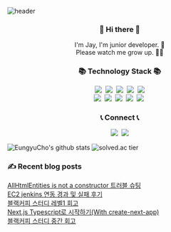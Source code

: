 
![header](https://capsule-render.vercel.app/api?&type=wave&color=gradient&text=new%20Jay();&height=300)

<h3 align="center"> 👋 Hi there 👋 </h3>
<p align="center">
I'm Jay, I'm junior developer. 🌱 <br>
Please watch me grow up. 👨‍💻
</p>
<h3 align="center">📚 Technology Stack 📚</h3>

<p align="center">
  <img src="https://img.shields.io/badge/-Java-008396?logo=Java&logoColor=white"/></a>&nbsp
  <img src="https://img.shields.io/badge/-Javascript-F7DF1E?&logo=Javascript&logoColor=black"/></a>&nbsp
  <img src="https://img.shields.io/badge/-Typescript-3178C6?&logo=Typescript&logoColor=white"/></a>&nbsp
  <img src="https://img.shields.io/badge/-Spring-6DB33F?&logo=Spring&logoColor=white"/></a>&nbsp
  <img src="https://img.shields.io/badge/-NestJS-E0234E?&logo=NestJS&logoColor=white"/></a><br>
  <img src="https://img.shields.io/badge/-Docker-2496ED?&logo=Docker&logoColor=white"/></a>&nbsp
  <img src="https://img.shields.io/badge/-React-61DAFB?&logo=React&logoColor=white"/></a>&nbsp
  <img src="https://img.shields.io/badge/-GraphQL-E10098?&logo=GraphQL&logoColor=white"/></a>&nbsp
  <img src="https://img.shields.io/badge/-Nextjs-000000?&logo=Next.js&logoColor=white"/></a>&nbsp
  <img src="https://img.shields.io/badge/-Apollo-311C87?&logo=Apollo%20GraphQL&logoColor=white"/></a>&nbsp
</p>

<h3 align="center">📞 Connect 📞</h3>

<p align="center">
  <a href="https://velog.io/@whdud132"><img src="https://img.shields.io/badge/Tech%20Blog-11B48A?style=flat-square&logo=Vimeo&logoColor=white&link=https://velog.io/@whdud132"/></a>&nbsp
  <a href="mailto:gameclow2@gmail.com"><img src="https://img.shields.io/badge/Gmail-d14836?style=flat-square&logo=Gmail&logoColor=white&link=mailto:gameclow2@gmail.com"/></a>
</p>

  ![EungyuCho's github stats](https://github-readme-stats.vercel.app/api?username=EungyuCho&show_icons=true)
  ![solved.ac tier](http://mazassumnida.wtf/api/generate_badge?boj=cho2304)

### ✍ Recent blog posts 
[AllHtmlEntities is not a constructor 트러블 슈팅](https://velog.io/@whdud132/AllHtmlEntities-is-not-a-constructor-%ED%8A%B8%EB%9F%AC%EB%B8%94-%EC%8A%88%ED%8C%85) <br>
[EC2 jenkins 연동 경과 및 실패 후기](https://velog.io/@whdud132/EC2-jenkins-%EC%97%B0%EB%8F%99-%EA%B2%BD%EA%B3%BC-%EB%B0%8F-%EC%8B%A4%ED%8C%A8-%ED%9B%84%EA%B8%B0) <br>
[블랙커피 스터디 레벨1 회고](https://velog.io/@whdud132/%EB%B8%94%EB%9E%99%EC%BB%A4%ED%94%BC-%EC%8A%A4%ED%84%B0%EB%94%94-%EB%A0%88%EB%B2%A81-%ED%9A%8C%EA%B3%A0) <br>
[Next.js Typescript로 시작하기(With create-next-app)](https://velog.io/@whdud132/Next.js-Typescript%EB%A1%9C-%EC%8B%9C%EC%9E%91%ED%95%98%EA%B8%B0With-create-next-app) <br>
[블랙커피 스터디 중간 회고](https://velog.io/@whdud132/%EB%B8%94%EB%9E%99%EC%BB%A4%ED%94%BC-%EC%8A%A4%ED%84%B0%EB%94%94-%EC%A4%91%EA%B0%84-%ED%9A%8C%EA%B3%A0) <br>
